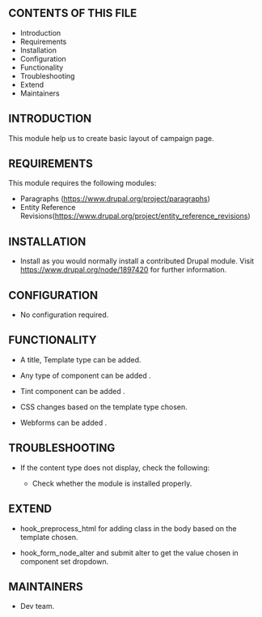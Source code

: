 CONTENTS OF THIS FILE
---------------------

 * Introduction
 * Requirements
 * Installation
 * Configuration
 * Functionality
 * Troubleshooting
 * Extend
 * Maintainers

INTRODUCTION
------------

This module help us to create basic layout of campaign page.


REQUIREMENTS
------------

This module requires the following modules:

* Paragraphs (https://www.drupal.org/project/paragraphs)
* Entity Reference Revisions(https://www.drupal.org/project/entity_reference_revisions)

INSTALLATION
------------

* Install as you would normally install a contributed Drupal module. Visit
   https://www.drupal.org/node/1897420 for further information.


CONFIGURATION
-------------

* No configuration required.


FUNCTIONALITY
-------------

* A title, Template type can be added. 

* Any type of component can be added .

* Tint component can be added .

* CSS changes based on the template type chosen.

* Webforms can be added .

TROUBLESHOOTING
---------------

* If the content type does not display, check the following:

  - Check whether the module is installed properly.

EXTEND
------

* hook_preprocess_html for adding class in the body based on the template chosen.

* hook_form_node_alter and submit alter to get the value chosen in component set dropdown.



MAINTAINERS
-----------

* Dev team.